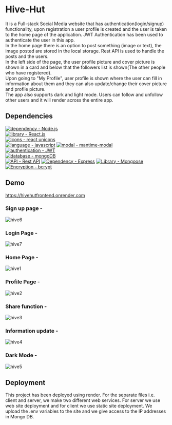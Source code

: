 # Hive-Hut
It is a Full-stack Social Media website that has authentication(login/signup) functionality, 
upon registration a user profile is created and the user is taken to the home page of the application.
JWT Authentication has been used to authenticate the user in this app.<br>
In the home page there is an option to post something (image or text), the image posted are stored in 
the local storage. Rest API is used to handle the posts and the users. 
<br>In the left side of the page, the user profile picture and cover picture is shown 
in a card and below that the followers list is shown(The other people who have registered).<br>
Upon going to "My Profile", user profile is shown where the user can fill in information about them
and they can also update/change their cover picture and profile picture.<br>
The app also supports dark and light mode.
Users can follow and unfollow other users and it will render across the entire app.

## Dependencies
[![dependency - Node.js](https://img.shields.io/static/v1?label=dependency&message=Node.js&color=%23F7E152)](https://nodejs.org/en/)        
[![library - React.js](https://img.shields.io/static/v1?label=library&message=React.js&color=%2352F7BA)](https://reactjs.org/)    
[![icons - react unicons](https://img.shields.io/static/v1?label=icons&message=react+unicons&color=%2352C2F7)](https://iconscout.com/icons?gclid=CjwKCAiAwc-dBhA7EiwAxPRylPC3t-9e5BD0qGYYpi6p8e1Ub8JHd18hqx4h0iwB_KswYTnXbAj2iRoCLboQAvD_BwE)      
[![language - javascript](https://img.shields.io/static/v1?label=language&message=javascript&color=%23EEF752)](https://www.javascript.com/)
[![modal - mantime-modal](https://img.shields.io/static/v1?label=modal&message=mantime-modal&color=%23F76F52)](https://mantine.dev/core/modal/)       
[![authentication - JWT](https://img.shields.io/static/v1?label=authentication&message=JWT&color=%23F7525B)](https://jwt.io/introduction)       
[![database - mongoDB](https://img.shields.io/static/v1?label=database&message=mongoDB&color=%23F7525B)](https://www.mongodb.com/home)        
[![API - Rest API](https://img.shields.io/static/v1?label=API&message=Rest+API&color=%237DCEA0)](https://restfulapi.net/)
[![Dependency - Express](https://img.shields.io/static/v1?label=Dependency&message=Express&color=%23F39C12)](https://expressjs.com/)
[![Library - Mongoose](https://img.shields.io/static/v1?label=Library&message=Mongoose&color=%233498DB+)](https://mongoosejs.com/)
[![Encryption - bcrypt](https://img.shields.io/static/v1?label=Encryption&message=bcrypt&color=%235DADE2)](https://www.npmjs.com/package/bcrypt)


## Demo

https://hivehutfrontend.onrender.com


### Sign up page - 

![hive6](https://user-images.githubusercontent.com/86125077/210492718-aa9ead82-9693-4d5a-9a1f-a5a2b89fa0f2.png)


### Login Page - 

![hive7](https://user-images.githubusercontent.com/86125077/210492780-4f8a368f-9047-4f3b-a7b6-7f0cc2189e39.png)

### Home Page - 

![hive1](https://user-images.githubusercontent.com/86125077/210492995-067e315b-d391-4e6d-b300-88289137e452.png)

### Profile Page -

![hive2](https://user-images.githubusercontent.com/86125077/210493022-0f43a019-2051-4473-8f7f-8b02659302ab.png)

### Share function - 

![hive3](https://user-images.githubusercontent.com/86125077/210493093-504af069-35aa-41a2-ac6a-6ae798045ae4.png)

### Information update -

![hive4](https://user-images.githubusercontent.com/86125077/210493142-3575f0a0-a803-4068-9c3c-8c9b69750127.png)

### Dark Mode - 

![hive5](https://user-images.githubusercontent.com/86125077/210493174-780e596f-d305-4566-a191-2b87b1d91dfe.png)


## Deployment

This project has been deployed using render.
For the separate files i.e. client and server, we make two different web services.
For server we use web site deployment and for client we use static site 
deployment.
We upload the .env variables to the site and we give access to the IP addresses in 
Mongo DB.
